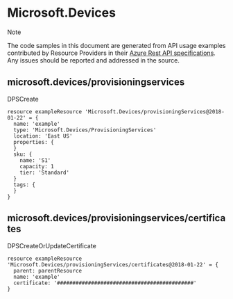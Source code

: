 # Microsoft.Devices
  
> [!NOTE]
> The code samples in this document are generated from API usage examples contributed by Resource Providers in their [Azure Rest API specifications](https://github.com/Azure/azure-rest-api-specs). Any issues should be reported and addressed in the source.


## microsoft.devices/provisioningservices

DPSCreate
```bicep
resource exampleResource 'Microsoft.Devices/provisioningServices@2018-01-22' = {
  name: 'example'
  type: 'Microsoft.Devices/ProvisioningServices'
  location: 'East US'
  properties: {
  }
  sku: {
    name: 'S1'
    capacity: 1
    tier: 'Standard'
  }
  tags: {
  }
}
```

## microsoft.devices/provisioningservices/certificates

DPSCreateOrUpdateCertificate
```bicep
resource exampleResource 'Microsoft.Devices/provisioningServices/certificates@2018-01-22' = {
  parent: parentResource 
  name: 'example'
  certificate: '############################################'
}
```
